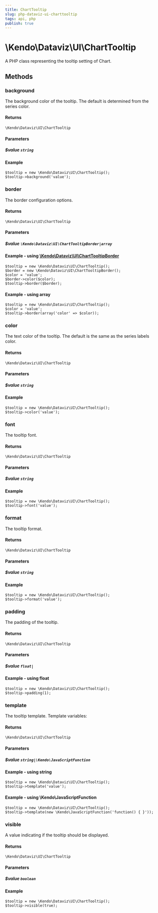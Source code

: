 ```yaml
---
title: ChartTooltip
slug: php-dataviz-ui-charttooltip
tags: api, php
publish: true
---
```


# \Kendo\Dataviz\UI\ChartTooltip

A PHP class representing the tooltip setting of Chart.


## Methods

### background
The background color of the tooltip. The default is determined from the series color.

#### Returns
`\Kendo\Dataviz\UI\ChartTooltip`

#### Parameters

##### $value `string`



#### Example 
    $tooltip = new \Kendo\Dataviz\UI\ChartTooltip();
    $tooltip->background('value');

### border

The border configuration options.

#### Returns
`\Kendo\Dataviz\UI\ChartTooltip`

#### Parameters

##### $value `\Kendo\Dataviz\UI\ChartTooltipBorder|array`


#### Example - using [\Kendo\Dataviz\UI\ChartTooltipBorder](/api/wrappers/php/Kendo/Dataviz/UI/ChartTooltipBorder)

    $tooltip = new \Kendo\Dataviz\UI\ChartTooltip();
    $border = new \Kendo\Dataviz\UI\ChartTooltipBorder();
    $color = 'value';
    $border->color($color);
    $tooltip->border($border);

#### Example - using array

    $tooltip = new \Kendo\Dataviz\UI\ChartTooltip();
    $color = 'value';
    $tooltip->border(array('color' => $color));

### color
The text color of the tooltip. The default is the same as the series labels color.

#### Returns
`\Kendo\Dataviz\UI\ChartTooltip`

#### Parameters

##### $value `string`



#### Example 
    $tooltip = new \Kendo\Dataviz\UI\ChartTooltip();
    $tooltip->color('value');

### font
The tooltip font.

#### Returns
`\Kendo\Dataviz\UI\ChartTooltip`

#### Parameters

##### $value `string`



#### Example 
    $tooltip = new \Kendo\Dataviz\UI\ChartTooltip();
    $tooltip->font('value');

### format
The tooltip format.

#### Returns
`\Kendo\Dataviz\UI\ChartTooltip`

#### Parameters

##### $value `string`



#### Example 
    $tooltip = new \Kendo\Dataviz\UI\ChartTooltip();
    $tooltip->format('value');

### padding
The padding of the tooltip.

#### Returns
`\Kendo\Dataviz\UI\ChartTooltip`

#### Parameters

##### $value `float|`



#### Example  - using float
    $tooltip = new \Kendo\Dataviz\UI\ChartTooltip();
    $tooltip->padding(1);

### template
The tooltip template.
Template variables:

#### Returns
`\Kendo\Dataviz\UI\ChartTooltip`

#### Parameters

##### $value `string|\Kendo\JavaScriptFunction`



#### Example  - using string
    $tooltip = new \Kendo\Dataviz\UI\ChartTooltip();
    $tooltip->template('value');

#### Example  - using \Kendo\JavaScriptFunction
    $tooltip = new \Kendo\Dataviz\UI\ChartTooltip();
    $tooltip->template(new \Kendo\JavaScriptFunction('function() { }'));

### visible
A value indicating if the tooltip should be displayed.

#### Returns
`\Kendo\Dataviz\UI\ChartTooltip`

#### Parameters

##### $value `boolean`



#### Example 
    $tooltip = new \Kendo\Dataviz\UI\ChartTooltip();
    $tooltip->visible(true);

